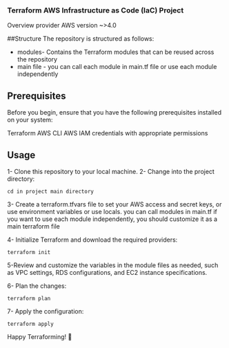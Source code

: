 ### Terraform AWS Infrastructure as Code (IaC) Project
Overview
provider AWS
version ~>4.0

##Structure
The repository is structured as follows:


* modules- Contains the Terraform modules that can be reused across the repository
* main file - you can call each module in main.tf file or use each module independently

## Prerequisites
Before you begin, ensure that you have the following prerequisites installed on your system:

Terraform
AWS CLI
AWS IAM credentials with appropriate permissions
## Usage
1- Clone this repository to your local machine.
2- Change into the project directory:
```
cd in project main directory
```
3- Create a terraform.tfvars file to set your AWS access and secret keys, or use environment variables or use locals.
   you can call modules in main.tf 
   if you want to use each module independently, you should customize it as a main terraform file

4- Initialize Terraform and download the required providers:
```
terraform init
```
5-Review and customize the variables in the module  files as needed, such as VPC settings, RDS configurations, and EC2 instance specifications.

6- Plan the changes:
```
terraform plan
```
7- Apply the configuration:
```
terraform apply
```
Happy Terraforming! 🚀
